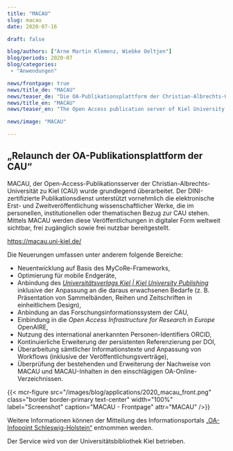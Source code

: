 ```yaml
---
title: "MACAU"
slug: macau
date: 2020-07-16

draft: false  

blog/authors: ["Arne Martin Klemenz, Wiebke Oeltjen"]
blog/periods: 2020-07
blog/categories:
 - "Anwendungen"

news/frontpage: true
news/title_de: "MACAU"
news/teaser_de: "Die OA-Publikationsplattform der Christian-Albrechts-Universität zu Kiel (CAU) wurde relauncht."
news/title_en: "MACAU"
news/teaser_en: "The Open Access publication server of Kiel University Christian-Albrechts-Universität zu Kiel (CAU) has been revised."

news/image: "MACAU"

---
```


## „Relaunch der OA-Publikationsplattform der CAU“

MACAU, der Open-Access-Publikationsserver der Christian-Albrechts-Universität zu Kiel (CAU) wurde grundlegend überarbeitet. Der DINI-zertifizierte Publikationsdienst unterstützt vornehmlich die elektronische Erst- und Zweitveröffentlichung wissenschaftlicher Werke, die im personellen, institutionellen oder thematischen Bezug zur CAU stehen. Mittels MACAU werden diese Veröffentlichungen in digitaler Form weltweit sichtbar, frei zugänglich sowie frei nutzbar bereitgestellt.  
<!--more-->
https://macau.uni-kiel.de/
       
Die Neuerungen umfassen unter anderem folgende Bereiche:

* Neuentwicklung auf Basis des MyCoRe-Frameworks, 
* Optimierung für mobile Endgeräte,   
* Anbindung des *[Universitätsverlags Kiel | Kiel University Publishing](https://www.ub.uni-kiel.de/de/publizieren/universitaetsverlag-kiel)* inklusive der Anpassung an die daraus erwachsenen Bedarfe (z. B. Präsentation von Sammelbänden, Reihen und Zeitschriften in einheitlichem Design),
* Anbindung an das Forschungsinformationssystem der CAU,
* Einbindung in die *Open Access Infrastructure for Research in Europe* OpenAIRE,  
* Nutzung des international anerkannten Personen-Identifiers ORCID,  
* Kontinuierliche Erweiterung der persistenten Referenzierung per DOI,
* Überarbeitung sämtlicher Informationstexte und Anpassung von Workflows (inklusive der Veröffentlichungsverträge), 
* Überprüfung der bestehenden und Erweiterung der Nachweise von MACAU und MACAU-Inhalten in den einschlägigen OA-Online-Verzeichnissen.
 

{{< mcr-figure src="/images/blog/applications/2020_macau_front.png" 
         class="border border-primary text-center" width="100%" 
         label="Screenshot" caption="MACAU - Frontpage" attr="MACAU" />}}

Weitere Informationen können der Mitteilung des Informationsportals [„OA-Infopoint Schleswig-Holstein“](https://oa-info.sh/projekte/relaunch-der-oa-publikationsplattform-der-cau/) entnommen werden.  

Der Service wird von der Universitätsbibliothek Kiel betrieben.




